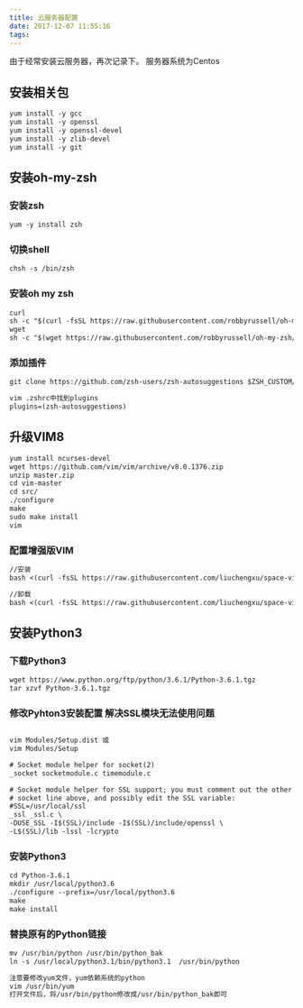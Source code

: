 ```yaml
---
title: 云服务器配置
date: 2017-12-07 11:55:16
tags:
---
```

由于经常安装云服务器，再次记录下。
服务器系统为Centos
<!--more-->
## 安装相关包

```txt
yum install -y gcc
yum install -y openssl
yum install -y openssl-devel
yum install -y zlib-devel
yum install -y git
```

## 安装oh-my-zsh

### 安装zsh
```txt
yum -y install zsh

```

### 切换shell
```txt
chsh -s /bin/zsh

```

### 安装oh my zsh
```txt
curl
sh -c "$(curl -fsSL https://raw.githubusercontent.com/robbyrussell/oh-my-zsh/master/tools/install.sh)"
wget
sh -c "$(wget https://raw.githubusercontent.com/robbyrussell/oh-my-zsh/master/tools/install.sh -O -)"
```
### 添加插件
```txt
git clone https://github.com/zsh-users/zsh-autosuggestions $ZSH_CUSTOM/plugins/zsh-autosuggestions

vim .zshrc中找到plugins
plugins=(zsh-autosuggestions)
```

## 升级VIM8
```txt
yum install ncurses-devel
wget https://github.com/vim/vim/archive/v8.0.1376.zip
unzip master.zip
cd vim-master
cd src/
./configure
make
sudo make install
vim
```
### 配置增强版VIM
```txt
//安装
bash <(curl -fsSL https://raw.githubusercontent.com/liuchengxu/space-vim/master/install.sh)

//卸载
bash <(curl -fsSL https://raw.githubusercontent.com/liuchengxu/space-vim/master/uninstall.sh)
```

## 安装Python3

### 下载Python3
```txt
wget https://www.python.org/ftp/python/3.6.1/Python-3.6.1.tgz
tar xzvf Python-3.6.1.tgz
```
### 修改Pyhton3安装配置 解决SSL模块无法使用问题
```txt

vim Modules/Setup.dist 或
vim Modules/Setup

# Socket module helper for socket(2)
_socket socketmodule.c timemodule.c

# Socket module helper for SSL support; you must comment out the other
# socket line above, and possibly edit the SSL variable:
#SSL=/usr/local/ssl
_ssl _ssl.c \
-DUSE_SSL -I$(SSL)/include -I$(SSL)/include/openssl \
-L$(SSL)/lib -lssl -lcrypto 
```
### 安装Python3
```txt
cd Python-3.6.1
mkdir /usr/local/python3.6
./configure --prefix=/usr/local/python3.6
make
make install
```

### 替换原有的Python链接
```txt
mv /usr/bin/python /usr/bin/python_bak
ln -s /usr/local/python3.1/bin/python3.1  /usr/bin/python 

注意要修改yum文件，yum依赖系统的python
vim /usr/bin/yum
打开文件后，将/usr/bin/python修改成/usr/bin/python_bak即可
```

